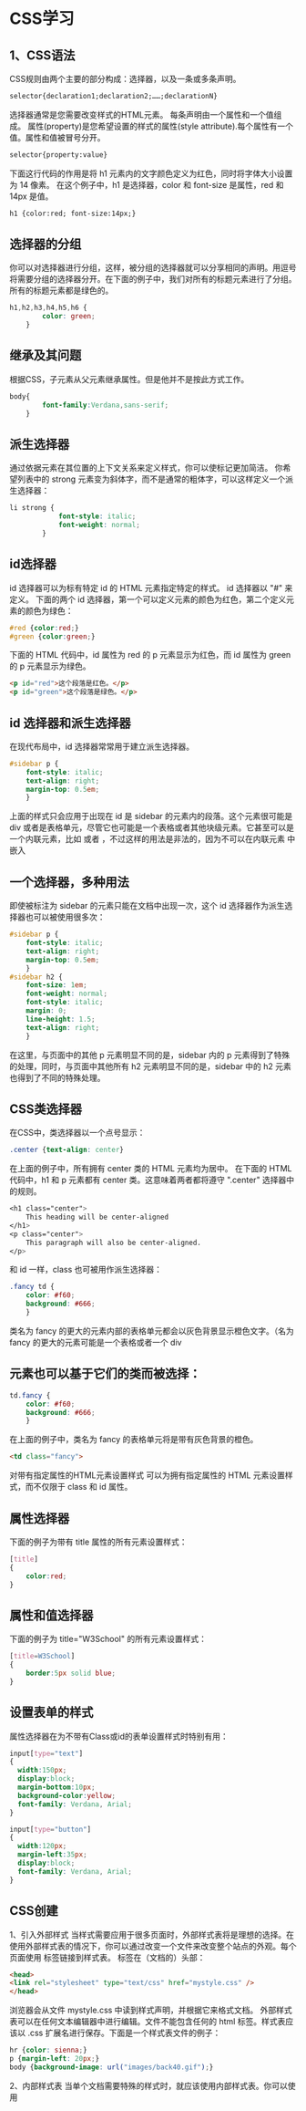 ﻿# CSS学习

## 1、CSS语法
CSS规则由两个主要的部分构成：选择器，以及一条或多条声明。
```html
selector{declaration1;declaration2;……;declarationN}
```
选择器通常是您需要改变样式的HTML元素。
每条声明由一个属性和一个值组成。
属性(property)是您希望设置的样式的属性(style attribute).每个属性有一个值。属性和值被冒号分开。
```html
selector{property:value}
```	
下面这行代码的作用是将 h1 元素内的文字颜色定义为红色，同时将字体大小设置为 14 像素。
	在这个例子中，h1 是选择器，color 和 font-size 是属性，red 和 14px 是值。
```html
h1 {color:red; font-size:14px;}
```
## 选择器的分组
你可以对选择器进行分组，这样，被分组的选择器就可以分享相同的声明。用逗号将需要分组的选择器分开。在下面的例子中，我们对所有的标题元素进行了分组。所有的标题元素都是绿色的。
```css
h1,h2,h3,h4,h5,h6 {
		color: green;
	}
```	
## 继承及其问题
根据CSS，子元素从父元素继承属性。但是他并不是按此方式工作。
```css
body{
		font-family:Verdana,sans-serif;
	}
```
	
## 派生选择器
通过依据元素在其位置的上下文关系来定义样式，你可以使标记更加简洁。
你希望列表中的 strong 元素变为斜体字，而不是通常的粗体字，可以这样定义一个派生选择器：
```css
li strong {
			font-style: italic;
			font-weight: normal;
		}
```		
## id选择器
id 选择器可以为标有特定 id 的 HTML 元素指定特定的样式。
id 选择器以 "#" 来定义。
下面的两个 id 选择器，第一个可以定义元素的颜色为红色，第二个定义元素的颜色为绿色：
```css
#red {color:red;}
#green {color:green;}
```
下面的 HTML 代码中，id 属性为 red 的 p 元素显示为红色，而 id 属性为 green 的 p 元素显示为绿色。
```html
<p id="red">这个段落是红色。</p>
<p id="green">这个段落是绿色。</p>
```

## id 选择器和派生选择器
在现代布局中，id 选择器常常用于建立派生选择器。
```css
#sidebar p {
	font-style: italic;
	text-align: right;
	margin-top: 0.5em;
	}
```
上面的样式只会应用于出现在 id 是 sidebar 的元素内的段落。这个元素很可能是 div 或者是表格单元，尽管它也可能是一个表格或者其他块级元素。它甚至可以是一个内联元素，比如 <em></em> 或者 <span></span>，不过这样的用法是非法的，因为不可以在内联元素 <span> 中嵌入 <p> 
## 一个选择器，多种用法
即使被标注为 sidebar 的元素只能在文档中出现一次，这个 id 选择器作为派生选择器也可以被使用很多次：
```css
#sidebar p {
	font-style: italic;
	text-align: right;
	margin-top: 0.5em;
	}
#sidebar h2 {
	font-size: 1em;
	font-weight: normal;
	font-style: italic;
	margin: 0;
	line-height: 1.5;
	text-align: right;
	}
```
在这里，与页面中的其他 p 元素明显不同的是，sidebar 内的 p 元素得到了特殊的处理，同时，与页面中其他所有 h2 元素明显不同的是，sidebar 中的 h2 元素也得到了不同的特殊处理。
	
## CSS类选择器
在CSS中，类选择器以一个点号显示：
```css
.center {text-align: center}
```
在上面的例子中，所有拥有 center 类的 HTML 元素均为居中。
在下面的 HTML 代码中，h1 和 p 元素都有 center 类。这意味着两者都将遵守 ".center" 选择器中的规则。
```css
<h1 class="center">
	This heading will be center-aligned
</h1>
<p class="center">
	This paragraph will also be center-aligned.
</p>
```
和 id 一样，class 也可被用作派生选择器：	
```css
.fancy td {
	color: #f60;
	background: #666;
	}
```
类名为 fancy 的更大的元素内部的表格单元都会以灰色背景显示橙色文字。（名为 fancy 的更大的元素可能是一个表格或者一个 div	
		
## 元素也可以基于它们的类而被选择：	
```css
td.fancy {
	color: #f60;
	background: #666;
	}
```
在上面的例子中，类名为 fancy 的表格单元将是带有灰色背景的橙色。
```html
<td class="fancy">
```
对带有指定属性的HTML元素设置样式
可以为拥有指定属性的 HTML 元素设置样式，而不仅限于 class 和 id 属性。

## 属性选择器
下面的例子为带有 title 属性的所有元素设置样式：
```css
[title]
{
	color:red;
}
```	
## 属性和值选择器
下面的例子为 title="W3School" 的所有元素设置样式：
```css
[title=W3School]
{
	border:5px solid blue;
}
```		

## 设置表单的样式
属性选择器在为不带有Class或id的表单设置样式时特别有用：
```css
input[type="text"]
{
  width:150px;
  display:block;
  margin-bottom:10px;
  background-color:yellow;
  font-family: Verdana, Arial;
}

input[type="button"]
{
  width:120px;
  margin-left:35px;
  display:block;
  font-family: Verdana, Arial;
}
```
## CSS创建
1、引入外部样式
当样式需要应用于很多页面时，外部样式表将是理想的选择。在使用外部样式表的情况下，你可以通过改变一个文件来改变整个站点的外观。每个页面使用 <link> 标签链接到样式表。<link> 标签在（文档的）头部：
```html
<head>
<link rel="stylesheet" type="text/css" href="mystyle.css" />
</head>
```
浏览器会从文件 mystyle.css 中读到样式声明，并根据它来格式文档。
外部样式表可以在任何文本编辑器中进行编辑。文件不能包含任何的 html 标签。样式表应该以 .css 扩展名进行保存。下面是一个样式表文件的例子：
```css
hr {color: sienna;}
p {margin-left: 20px;}
body {background-image: url("images/back40.gif");}
```

2、内部样式表
当单个文档需要特殊的样式时，就应该使用内部样式表。你可以使用<style>标签在文档头部定义内部样式表，就像这样:
```css
  p {margin-left: 20px;}
  body {background-image: url("images/back40.gif");}
```

3、内联样式
由于要将表现和内容混杂在一起，内联样式会损失掉样式表的许多优势。
要使用内联样式，你需要在相关的标签内使用样式（style）属性。Style 属性可以包含任何 CSS 属性。本例展示如何改变段落的颜色和左外边距
```css
<p style="color: sienna; margin-left: 20px">
This is a paragraph
</p>
```

## 多重样式
如果某些属性在不同的样式表中被同样的选择器定义，那么属性值将从更具体的样式表中被继承过来。
例如，外部样式表拥有针对 h3 选择器的三个属性：
```css
h3 {
  color: red;
  text-align: left;
  font-size: 8pt;
  }
```
而内部样式表拥有针对 h3 选择器的两个属性：
```css
h3 {
  text-align: right; 
  font-size: 20pt;
  }
```
假如拥有内部样式表的这个页面同时与外部样式表链接，那么 h3 得到的样式是：
```css
color: red; 
text-align: right; 
font-size: 20pt;
```
即颜色属性将被继承于外部样式表，而文字排列（text-alignment）和字体尺寸（font-size）会被内部样式表中的规则取代。

## CSS背景
1、背景色
可以使用 background-color 属性为元素设置背景色。这个属性接受任何合法的颜色值。
这条规则把元素的背景设置为灰色：
```css
p {background-color: gray;}
```
如果您希望背景色从元素中的文本向外少有延伸，只需增加一些内边距：
```css
p {background-color: gray; padding: 20px;}
```
可以为所有元素设置背景色，这包括 body 一直到 em 和 a 等行内元素。
background-color 不能继承，其默认值是 transparent。transparent 有“透明”之意。也就是说，如果一个元素没有指定背景色，那么背景就是透明的，这样其祖先元素的背景才能可见。

2、背景图像
要把图像放入背景，需要使用 background-image 属性。background-image 属性的默认值是 none，表示背景上没有放置任何图像。
如果需要设置一个背景图像，必须为这个属性设置一个 URL 值：
```css
body {background-image: url(/i/eg_bg_04.gif);}
```
大多数背景都应用到body元素，不过并不仅限于此。
下面例子为一个段落应用了一个背景，而不会对文档的其他部分应用背景：
```css
p {background-image: url(/i/eg_bg_03.gif);}
```
您甚至可以为行内元素设置背景图像，下面的例子为一个链接设置了背景图像：
```css
a{background-image: url(/i/eg_bg_07.gif);}
```
另外还要补充一点，background-image 也不能继承。事实上，所有背景属性都不能继承。

3、背景重复
如果需要在页面上对背景图像进行平铺，可以使用background-repeat属性。
属性值 repeat导致图像在水平垂直方向上都平铺，就像以往背景图像的通常做法一样。repeat-x 和 repeat-y分别导致图像只在水平或垂直方向上重复，no-repeat则不允许图像在任何方向上平铺。
默认地，背景图像将从一个元素的左上角开始。请看下面的例子：
```css
body
  { 
  background-image: url(/i/eg_bg_03.gif);
  /*默认是在水平垂直方向上都平铺，如下语句要求只     在垂直方向上平铺*/
  background-repeat: repeat-y;
  }
```

4、背景定位
可以利用 background-position属性改变图像在背景中的位置。
下面的例子在body元素中将一个背景图像居中放置：
```css
body
  { 
    background-image:url('/i/eg_bg_03.gif');
    background-repeat:no-repeat;
    background-position:center;
  }
```
为 background-position属性提供值有很多方法。首先，可以使用一些关键字：top、bottom、left、right 和 center。通常，这些关键字会成对出现，不过也不总是这样。还可以使用长度值，如 100px 或 5cm，最后也可以使用百分数值。不同类型的值对于背景图像的放置稍有差异。

关键字

图像放置关键字最容易理解，其作用如其名称所表明的。例如，top right使图像放置在元素内边距区的右上角。根据规范，位置关键字可以按任何顺序出现，只要保证不超过两个关键字 -一个对应水平方向，
另一个对应垂直方向。如果只出现一个关键字，则认为另一个关键字是 center。
所以，如果希望每个段落的中部上方出现一个图像，只需声明如下：
```css
p{ 
    background-image:url('bgimg.gif');
    background-repeat:no-repeat;
    background-position:top;
}
```
下面是等价的位置关键字：
单一关键字 | 等价的关键字
---- | ---
center | center center
top |  top center 或 center top
bottom | bottom center 或 center bottom
right | right center 或 center right
left  | left center 或 center left

百分数值

百分数值的表现方式更为复杂。假设你希望用百分数值将图像在其元素中居中，这很容易：
```css
body
  { 
    background-image:url('/i/eg_bg_03.gif');
    background-repeat:no-repeat;
    background-position:50% 50%;
  }
```
这会导致图像适当放置，其中心与其元素的中心对齐。换句话说，百分数值同时应用于元素和图像。也就是说，图像中描述为 50% 50% 的点（中心点）与元素中描述为 50% 50% 的点（中心点）对齐。
如果图像位于 0% 0%，其左上角将放在元素内边距区的左上角。如果图像位置是 100% 100%，会使图像的右下角放在右边距的右下角。

因此，如果你想把一个图像放在水平方向2/3、垂直方向1/3处，可以这样声明：
```css
body
  { 
    background-image:url('/i/eg_bg_03.gif');
    background-repeat:no-repeat;
    background-position:66% 33%;
  }
```
如果只提供一个百分数值，所提供的这个值将用作水平值，垂直值将假设为 50%。这一点与关键字类似。
background-position 的默认值是 0% 0%，在功能上相当于 top left。这就解释了背景图像为什么总是从元素内边距区的左上角开始平铺，除非您设置了不同的位置值。

长度值

长度值解释的是元素内边距区左上角的偏移。偏移点是图像的左上角。
比如，如果设置值为50px 100px，图像的左上角将元素内边距区左上角向右50像素、向下100像素的位置上。
```css
body
  { 
    background-image:url('/i/eg_bg_03.gif');
    background-repeat:no-repeat;
    background-position:50px 100px;
  }
```
注意，这一点与百分数值不同，因为偏移只是从一个左上角到另一个左上角。也就是说，图像的左上角与 background-position 声明中的指定的点对齐。

背景关联

如果文档比较长，那么当文档向下滚动时，背景图像也会随之滚动。当文档滚动到超过图像的位置时，图像也就消失了。
可以通过 background-attachment 属性防止这种滚动。通过这个属性，可以声明图像相对于可视区是固定的（fixed），因此不会受到滚动的影响：
```css
body 
  {
  background-image:url(/i/eg_bg_02.gif);
  background-repeat:no-repeat;
  background-attachment:fixed
  }
```

background-attachment属性的默认值是scroll，也就是说，在默认的情况下，背景会随文档滚动。

CSS背景属性
属性 | 描述
-----|-------
background|简写属性，作用是将背景属性设置在一个声明中
background-attachment|背景图像是否固定或者随着页面的其余部分滚动
background-color|设置元素的背景颜色
background-image|把图像设置为背景
background-position|设置背景图像的起始位置
background-repeat|设置背景图像是否及如何重复

## CSS文本

CSS文本属性可定义文本的外观
通过文本属性，您可以改变文本的颜色、字符间距、对齐文本、装饰文本、对文本进行缩进，等等。

1、缩进文本

把 Web 页面上的段落的第一行缩进，这是一种最常用的文本格式化效果。
CSS 提供了 text-indent 属性，该属性可以方便地实现文本缩进。
通过使用 text-indent 属性，所有元素的第一行都可以缩进一个给定的长度，甚至该长度可以是负值。
这个属性最常见的用途是将段落的首行缩进，下面的规则会使所有段落的首行缩进 5 em：
```css
p{
    text-indent:5em;
}
```
注意：一般来说，可以为所有块级元素应用 text-indent，但无法将该属性应用于行内元素，图像之类的替换元素上也无法应用 text-indent 属性。不过，如果一个块级元素（比如段落）的首行中有一个图像，它会随该行的其余文本移动。

提示：如果想把一个行内元素的第一行“缩进”，可以用左内边距或外边距创造这种效果。

2、水平对齐

text-align 是一个基本的属性，它会影响一个元素中的文本行互相之间的对齐方式。它的前 3 个值相当直接，不过第 4 个和第 5 个则略有些复杂。
值 left、right 和 center 会导致元素中的文本分别左对齐、右对齐和居中。
西方语言都是从左向右读，所有 text-align 的默认值是 left。文本在左边界对齐，右边界呈锯齿状（称为“从左到右”文本）。对于希伯来语和阿拉伯语之类的的语言，text-align 则默认为right，因为这些语言从右向左读。不出所料，center 会使每个文本行在元素中居中。

提示：将块级元素或表元素居中，要通过在这些元素上适当地设置左、右外边距来实现。

text-align:center 与 <CENTER>
您可能会认为 text-align:center 与 <CENTER> 元素的作用一样，但实际上二者大不相同。
<CENTER> 不仅影响文本，还会把整个元素居中。text-align 不会控制元素的对齐，而只影响内部内容。元素本身不会从一段移到另一端，只是其中的文本受影响。

justify
最后一个水平对齐属性是 justify。
在两端对齐文本中，文本行的左右两端都放在父元素的内边界上。然后，调整单词和字母间的间隔，使各行的长度恰好相等。您也许已经注意到了，两端对齐文本在打印领域很常见。

3、字间隔

word-spacing 属性可以改变字（单词）之间的标准间隔。其默认值 normal 与设置值为 0 是一样的。
word-spacing 属性接受一个正长度值或负长度值。如果提供一个正长度值，那么字之间的间隔就会增加。为 word-spacing 设置一个负值，会把它拉近：
```css
p.spread {word-spacing: 30px;}
p.tight {word-spacing: -0.5em;}

<p class="spread">
This is a paragraph. The spaces between words will be increased.
</p>

<p class="tight">
This is a paragraph. The spaces between words will be decreased.
</p>
```

4、字母间隔

letter-spacing属性与word-spacing的区别在于，字母间隔修改的是字符或字母之间的间隔。
与 word-spacing 属性一样，letter-spacing 属性的可取值包括所有长度。默认关键字是 normal（这与 letter-spacing:0相同）。输入的长度值会使字母之间的间隔增加或减少指定的量：
```css
h1 {letter-spacing: -0.5em}
h4 {letter-spacing: 20px}

<h1>This is header 1</h1>
<h4>This is header 4</h4>
```

5、字符转换
text-transform 属性处理文本的大小写。这个属性有4个值：

 - none
 - uppercase
 - lowercase
 - capitalize
 默认值为none对文本不做任何改动，将使用源文档中的原有大小写。顾名思义，uppercase 和 lowercase 将文本转换为全大写和全小写字符。最后，capitalize 只对每个单词的首字母大写。

作为一个属性，text-transform可能无关紧要，不过如果您突然决定把所有h1元素变为大写，这个属性就很有用。不必单独地修改所有 h1 元素的内容，只需使用 text-transform 为你完成这个修改：
```css
h1{
    text-transform:uppercase;
}
```
使用 text-transform有两方面的好处。首先，只需写一个简单的规则来完成这个修改，而无需修改h1元素本身。其次，如果您以后决定将所有大小写再切换为原来的大小写，可以更容易地完成修改。

6、文本装饰
接下来，我们讨论text-decoration属性，这是一个很有意思的属性，他提供了很多非常有趣的行为。
text-decoration有5个值：
 
 - none
 - underline
 - overline
 - linethrough
 - blink
 不出所料，underline会对元素加下划线，就像HTML中的U元素一样。overline的作用恰好相反，会在文本的顶端画一个上划线。值line-through则在文本中间画一个贯穿线，等价于 HTML 中的 S 和 strike 元素。blink 会让文本闪烁，类似于 Netscape 支持的颇招非议的 blink 标记。
 
none 值会关闭原本应用到一个元素上的所有装饰。通常，无装饰的文本是默认外观，但也不总是这样。例如，链接默认地会有下划线。如果您希望去掉超链接的下划线，可以使用以下 CSS 来做到这一点：
```css
a {
    text-decoration: none;
  }
```
还可以在一个规则中结合多种装饰。如果希望所有超链接既有下划线，又有上划线，则规则如下：
```css
a:link a:visited {
text-decoration: underline overline;
    }
```
不过要注意的是，如果两个不同的装饰都与同一元素匹配，胜出规则的值会完全取代另一个值。请考虑以下的规则：
```css
h2.stricken {
    text-decoration: line-through;
    }
h2 {
    text-decoration: underline overline;
    }
```
对于给定的规则，所有 class 为 stricken 的 h2 元素都只有一个贯穿线装饰，而没有下划线和上划线，因为 text-decoration 值会替换而不是累积起来。

7、处理空白字符

white-space属性会影响到用户代理对源文档中的空格、换行和tab字符的处理。

通过使用该属性，可以影响浏览器处理字之间和文本行之间的空白符的方式。从某种程度上讲，默认的XTML处理已经完成空白符处理：他会把所有空白符合并为一个空格。所以给定一下标记，他在web浏览器中显示时，每个字之间只会显示一个空格，同时忽略元素中的换行：

可以用以下声明显式地设置这种默认行为：
```css
p {
    white-space: normal;
  }
```
上面的规则告诉浏览器按照平常的做法去处理：丢掉多余的空白符。如果给定这个值，换行字符(回车)会转换为空格，一行中多个空格的序列也会转换为一个空格。

总结：
下面的表格总结了white-space属性的行为：
值|空白符|换行符|自动换行
--|------|------|-------
pre-line|合并|保留|允许
normal|合并|忽略|允许
nowrap|合并|忽略|不允许
pre|保留|保留|不允许
pre-wrap|保留|保留|允许

CSS文本属性：
属性|描述
----|----
color|设置文本颜色
direction|设置文本方向
line-height|设置行高
letter-spacing|设置字符间距
text-align|对齐元素中的文本
text-decoration|向文本添加修饰
text-indent|缩进元素中文本的首行
text-shadow|设置文本阴影。CSS2包含该属性，但是CSS2.1没保留
text-transform|控制元素中的字母
white-space|设置元素中空白的处理方式
word-spacing|设置字间距。

## CSS链接
我们能够以不同的方法为链接设置样式

1、设置链接的样式
能够设置链接样式的CSS属性有很多种(例如color，font-family，background等等)。
链接的特殊性在于能够根据他们所处的状态来设置他们的样式。
链接的四种状态：

 - a:link -普通的、未被访问过的链接
 - a:visited -用户已访问过的链接
 - a:hover -鼠标指针位于链接的上方
 - a:active -链接被点击的时刻
 实例：
```css
 a:link {
    color:#FF0000;
 }		/* 未被访问的链接 */
a:visited {
    color:#00FF00;
}	/* 已被访问的链接 */
a:hover {
    color:#FF00FF;
}	/* 鼠标指针移动到链接上 */
a:active {
    color:#0000FF;
}	/* 正在被点击的链接 */
```
当为链接的不同状态设置样式时，请按照以下次序规则：
- a:hover必须位于a:link和a:visited之后
- a:active必须位于a:hover 

2、常见的链接样式

文本修饰
text-decoration 属性大多用于去掉链接中的下划线：
实例：
```css
a:link {
    text-decoration:none;
    }
a:visited {
    text-decoration:none;
    }
a:hover {
    text-decoration:underline;    }
a:active {
    text-decoration:underline;    }
```

背景色
background-color属性规定链接的背景色
实例：
```css
a:link {
    background-color:#B2FF99;
    }
a:visited {
    background-color:#FFFF85;
    }
a:hover {
    background-color:#FF704D;
    }
a:active {
    background-color:#FF704D;
    }
```
## CSS列表
CSS列表属性允许你放置、改变列表项标志，或者将图像作为列表项标志。

CSS列表
从某种意义上讲，不是描述性的文本的任何内容都可以认为是列表。人口普查、太阳系、家谱、参观菜单，甚至你的所有朋友都可以表示为一个列表或者是列表的列表。
由于列表如此多样，这使得列表相当重要，所以说，CSS 中列表样式不太丰富确实是一大憾事。

列表类型
要影响列表的样式，最简单(同时支持最充分)的办法就是改变其标志类型。
例如，在一个无序列表中，列表项的标志(marker)是出现在各列表项旁边的圆点。在有序列表中，标志可能是字母、数字或另外某种计数体系中的一个符号。
要修改用于列表项的标志类型，可以使用属性 list-style-type：
```css
ul{
    list-style-type:square;
}
```
上面的声明把无序列表中的列表项标志设置为方块。

列表项图像
有时，常规的标志是不够的。你可能想对各标志使用一个图像，这可以利用 list-style-image 属性做到：
```css
ul li {
    list-style-image : url(xxx.gif)
    }
```
CSS列表属性(list)
属性|描述
----|---
list-style|简写属性。用于把所有用于列表的属性设置于一个声明中。
list-style-image|将图像设置为列表项标志
list-style-position|设置列表中列表项标志的位置
list-style-type|设置列表项标志的类型

## CSS表格
CSS表格属性可以帮助您极大的改善表格的外观。

1、表格的边框
如需在 CSS 中设置表格边框，请使用 border 属性。
下面的例子为 table、th 以及 td 设置了蓝色边框：
```css
table,th,td{
    border:1px solid blue;
}
```
请注意，上例中的表格具有双线条边框。这是由于 table、th 以及 td 元素都有独立的边框。
如果需要把表格显示为单线条边框，请使用 border-collapse 属性。

2、折叠边框
border-collapse属性设置是否将表格边框折叠为单一边框。
```css
table
  {
  border-collapse:collapse;
  }
table,th, td
  {
  border: 1px solid black;
  }
```

3、设置宽度和高度
通过width和height属性定义表格的宽度和高度。
通过下面的例子将表格宽度设置为100%，同时将th元素的高度设置为50px：
```css
table
  {
  width:100%;
  }
th
  {
  height:50px;
  }
```

4、表格文本对齐
text-align和vertical-align属性设置表格中文本的对齐方式。
text-align属性设置水平对齐方式，比如左对齐、右对齐或者居中：
```css
td
  {
  text-align:right;
  }
```
vertical-align属性设置垂直对齐方式，比如顶部对齐、底部对齐或居中对齐：
```css
td{
    height:50px;
    vertical-align:bottom;
}
```

5、设置内边距
如需控制表格中内容与边框的距离，请为 td 和 th 元素设置 padding 属性：
```css
td{
    padding:15px;
}
```
6、表格颜色
下面的例子设置边框的颜色，以及th元素的文本和背景颜色：
```css
table, td, th
  {
  border:1px solid green;
  }
th
  {
  background-color:green;
  color:white;
  }
```
CSS Table属性
属性|描述
----|----
border-collapse|设置是否把表格边框合并为单一的边框。
border-spacing|设置分隔单元格边框的距离
caption-side|设置表格标题的位置
empty-cells|设置是否显示表格中的空单元格
table-layout|设置显示单元、行和列的算法。

## CSS轮廓
轮廓(Outline)是绘制元素周围的一条线，位于边框边缘的外围，可起到突出元素的作用。CSS outline属性规定元素轮廓的样式、颜色和宽度。
轮廓(Outline)实例：

CSS边框属性
"CSS"列中的数字指示哪个CSS版本定义了该属性。
属性|描述
----|----
outline|在一个声明中设置所有的轮廓属性
outline-color|设置轮廓的颜色
outline-style|设置轮廓的样式
outline-width|设置轮廓的宽度

总结：
border-style常用的属性值为：

- none 无边框
- dotted 点线
- dashed 虚线
- solid 实线
- double 双线
- groove 立体凹线
- ridge 立体凸线
- inset 立体嵌入线
- outset 立体隆起线

font-style常用的属性值为：

- normal  普通
- italic  斜体
- oblique 斜体

## CSS框模型概述
CSS框模型(Box Model)规定了元素框处理元素的内容、内边距、边框和外边框的方式。
CSS框模型概述
外边距------->边框------>内边距------>宽高------>元素
元素框的最内部分是实际的内容，直接包围内容的是内边距。内边距呈现了元素的背景。内边距的边缘是边框。边框以外是外边距，外边距默认是透明的，因此不会遮挡其后的任何元素。
提示：背景应用于由内容和内边距、边框组成的区域。
内边距、边框和外边距都是可选的，默认值是零。但是，许多元素将由用户代理样式表设置外边距和内边距。可以通过将元素的 margin 和padding设置为零来覆盖这些浏览器样式。这可以分别进行，也可以使用通用选择器对所有元素进行设置：
```css
* {
  margin: 0;
  padding: 0;
}
```
在 CSS 中，width和height指的是内容区域的宽度和高度。增加内边距、边框和外边距不会影响内容区域的尺寸，但是会增加元素框的总尺寸。
假设框的每个边上有 10 个像素的外边距和 5 个像素的内边距。如果希望这个元素框达到 100 个像素，就需要将内容的宽度设置为 70 像素，
```css
#box {
  width: 70px;
  margin: 10px;
  padding: 5px;
}
```
提示：内边距、边框和外边距可以应用于一个元素的所有边，也可以应用于单独的边。
提示：外边距可以是负值，而且在很多情况下都要使用负值的外边距。

## CSS内边距
元素的内边距在边框和内容去之间。控制该区域最简单的属性是padding属性。
CSS padding属性定义元素边框与元素内容之间的空白区域。

CSS padding属性
CSS padding属性定义元素的内边距。padding属性接受长度值或百分比值，但不允许使用负值。
例如，如果您希望所有的h1元素的各边都有10像素的内边距，只需要这样：
```css
h1 {
    padding: 10px;
    }
```
您还可以按照上、右、下、左的顺序分别设置各边的内边距，各边均可以使用不同的单位或百分比值：
```css
h1 {
    padding: 10px 0.25em 2ex 20%;
    }
```
单边内边距属性
也通过使用下面四个单独的属性，分别设置上、右、下、左内边距：

- padding-top
- padding-right
- padding-bottom
- padding-left
您也许已经想到了，下面的规则实现的效果与上面的简写规则是完全相同的：
```css
h1 {
  padding-top: 10px;
  padding-right: 0.25em;
  padding-bottom: 2ex;
  padding-left: 20%;
  }
```
内边距的百分比数值
前面提到过，可以为元素的内边距设置百分数值。百分数值是相对于其父元素的 width 计算的，这一点与外边距一样。所以，如果父元素的 width 改变，它们也会改变。
下面这条规则把段落的内边距设置为父元素 width 的 10%：
```css
p {
    padding: 10%;
 }
```
例如：如果一个段落的父元素是 div 元素，那么它的内边距要根据 div 的 width 计算。
```css
<div style="width: 200px;">
<p>This paragragh is contained within a DIV that has a width of 200 pixels.</p>
</div> 
```
注意：上下内边距与左右内边距一致；即上下内边距的百分数会相对于父元素宽度设置，而不是相对于高度。

CSS内边距属性
属性|描述
----|---
padding|简写属性。作用是在一个声明中设置元素的所有内边距属性。
padding-bottom|设置元素的下内边距
padding-left|设置元素的左内边距
padding-right|设置元素的右内边距
padding-top|设置元素的上内边距

## CSS边框
元素的边框 (border)是围绕元素内容和内边距的一条或多条线。
CSS border 属性允许你规定元素边框的样式、宽度和颜色。

1、CSS边框
在 HTML 中，我们使用表格来创建文本周围的边框，但是通过使用 CSS 边框属性，我们可以创建出效果出色的边框，并且可以应用于任何元素。
元素外边距内就是元素的的边框 (border)。元素的边框就是围绕元素内容和内边据的一条或多条线。
每个边框有 3 个方面：宽度、样式，以及颜色。在下面的篇幅，我们会为您详细讲解这三个方面。

2、边框与背景
CSS规范指出，边框绘制在“元素的背景之上”。这很重要，因为有些边框是“间断的”(例如，点线边框或虚线框)，元素的背景应当出现在边框的可见部分之间。

CSS2 指出背景只延伸到内边距，而不是边框。后来 CSS2.1 进行了更正：元素的背景是内容、内边距和边框区的背景。大多数浏览器都遵循 CSS2.1 定义，不过一些较老的浏览器可能会有不同的表现。

3、边框的样式
样式是边框最重要的一个方面，这不是因为样式控制着边框的显示（当然，样式确实控制着边框的显示），而是因为如果没有样式，将根本没有边框。
CSS 的 border-style 属性定义了 10 个不同的非 inherit 样式，包括 none。
例如，您可以为把一幅图片的边框定义为 outset，使之看上去像是“凸起按钮”：
```css
a:link img{
    border-style:outset;
}
```

定义多种样式
您可以为一个边框定义多个样式，例如：
```css
p.aside {
    border-style: solid dotted dashed double;
    }
```
上面这条规则为类名为aside的段落定义了四种边框样式：实线上边框、点线右边框、虚线下边框和一个双线左边框。
我们又看到了这里的值采用了 top-right-bottom-left 的顺序，讨论用多个值设置不同内边距时也见过这个顺序。

定义单边样式
如果您希望为元素框的某一个边设置边框样式，而不是设置所有4个边的边框样式，可以使用下面的单边边框样式属性：

 - border-top-style
 - border-right-style
 - border-bottom-style
 - border-left-style
 因此这两种方法是等价的：
 ```css
 p {
    border-style: solid solid solid none;
    }
p {
    border-style: solid;
    border-left-style: none;
    }
 ```

4、边框的宽度
你可以通过border-width属性来为边框指定宽度。
为边框指定宽度有两种方法：可以指定长度值，比如 2px 或 0.1em；或者使用3个关键字之一，它们分别是thin、medium（默认值） 和 thick。
注释：CSS 没有定义3个关键字的具体宽度，所以一个用户代理可能把 thin 、medium 和 thick 分别设置为等于5px、3px 和 2px，而另一个用户代理则分别设置为 3px、2px 和 1px。
所以，我们可以这样设置边框的宽度：
```csss
p {
    border-style: solid; 
    border-width: 5px;
    }
```
或者：
```css
p {
    border-style: solid; 
    border-width: thick;
    }
```

定义单边宽度
您可以按照top-right-bottom-left的顺序设置元素的各边边框：
```css
p {
    border-style: solid; 
    border-width: 15px 5px 15px 5px;
    }
```
您也可以通过下列属性分别设置边框各边的宽度：

 - boreder-top-width
 - border-right-width
 - border-bottom-width
 - border-left-width
 因此，下面的规则与上面的例子是等价的：
 
 ```css
 p {
  border-style: solid;
  border-top-width: 15px;
  border-right-width: 5px;
  border-bottom-width: 15px;
  border-left-width: 5px;
  }
 ```
没有边框
在前面的例子中，您已经看到，如果希望显示某种边框，就必须设置边框样式，比如 solid 或 outset。
那么如果把 border-style 设置为 none 会出现什么情况：
```css
p{
    border-style:none;
    border-width:50px;
}
```
尽管边框的宽度是50px，但是边框样式设置为none。在这种情况下，不仅边框的样式没有了，其宽度也会变成0。边框消失了，为什么呢？
这是因为如果边框样式为none，即边框根本不存在，那么边框就不可能有宽度，因此边框宽度自动设置为0，而不论您原先定义的是什么。
记住这一点非常重要。事实上，忘记声明边框样式是一个常犯的错误。根据以下规则，所有h1元素都不会有任何边框，更不用说 20 像素宽了：
```css
h1{
    border-width:20px;
}
```
由于border-style的默认值是none，如果没有声明样式，就相当于border-style：none。因此，如果您希望边框出现，就必须声明一个边框样式。

5、边框的颜色
设置边框颜色非常简单。CSS 使用一个简单的 border-color 属性，它一次可以接受最多 4 个颜色值。
可以使用任何类型的颜色值，例如可以是命名颜色，也可以是十六进制和 RGB 值：
```css
p{
    border-style:solid;
    border-color:blue rgb(25%,35%,45%) #909090 red;
}
```
如果颜色值小于4个，值复制就会起作用。例如下面的规则声明了段落的上下边框是蓝色，左右边框是红色：
```css
p{
    border-style:solid;
    border-style:blue red;
}
```
注释：默认的边框颜色是元素本身的前景色。如果没有为边框声明颜色，它将与元素的文本颜色相同。另一方面，如果元素没有任何文本，假设它是一个表格，其中只包含图像，那么该表的边框颜色就是其父元素的文本颜色（因为 color 可以继承）。这个父元素很可能是 body、div 或另一个 table。

定义单边颜色
还有一些单边边框颜色属性。它们的原理与单边样式和宽度属性相同：
 
 - border-top-color
 - border-right-color
 - border-bottom-color
 - border-left-color
要为 h1 元素指定实线黑色边框，而右边框为实线红色，可以这样指定：
```css
h1{
    border-style:solid;
    border-color:black;
    border-right-color:red;
}
```

透明边框
我们 
我们刚才讲过，如果边框没有样式，就没有宽度。不过有些情况下您可能希望创建一个不可见的边框。
CSS2 引入了边框颜色值 transparent。这个值用于创建有宽度的不可见边框。请看下面的例子：
```html
<a href="#">AAA</a>
<a href="#">BBB</a>
<a href="#">CCC</a>
```
我们为上面的链接定义了如下样式：
```css
a:link, a:visited {
  border-style: solid;
  border-width: 5px;
  border-color: transparent;
  }
a:hover {
  border-color: gray;
  }
```
CSS边框属性
属性|描述
----|----
border|简写属性，用于把针对四个边的属性设置在一个声明
border-style|用于设置元素所有边框的样式，或者单独地为各边设置边框样式。
border-width|简写属性，用于为元素的所有边框设置宽度，或者单独地为各边边框设置宽度。
border-color|简写属性，设置元素的所有边框中课件部分的颜色，或为4各边分别设置颜色。
border-bottom|简写属性，用于把下边框的所有属性设置到一个声明中。
border-bottom-color|设置元素的下边框的颜色。
border-bottom-style|设置元素的下边框的样式。
border-bottom-width|设置元素的下边框的宽度。
border-left	|简写属性，用于把左边框的所有属性设置到一个声明中。
border-left-color |设置元素的左边框的颜色。
border-left-style |设置元素的左边框的样式。
border-left-width |设置元素的左边框的宽度。
border-right |简写属性，用于把右边框的所有属性设置到一个声明中。
border-right-color |设置元素的右边框的颜色。
border-right-style |设置元素的右边框的样式。
border-right-width |设置元素的右边框的宽度。
border-top	|简写属性，用于把上边框的所有属性设置到一个声明中。
border-top-color |设置元素的上边框的颜色。
border-top-style |设置元素的上边框的样式。
border-top-width |设置元素的上边框的宽度。

## CSS外边框
围绕在元素边框的空白区域是外边距。设置外边距会在元素外创建额外的“空白”。
设置外边距的最简单的方法就是使用margin属性，这个属性接受任何长度单位、百分数值甚至负值。

1、CSS margin属性
设置外边距的最简单的方法就是使用 margin 属性。
margin 属性接受任何长度单位，可以是像素、英寸、毫米或 em。
margin 可以设置为auto。更常见的做法是为外边距设置长度值。下面的声明在 h1 元素的各个边上设置了 1/4 英寸宽的空白：
```css
h1 {
    margin : 0.25in;
    }
```
下面的例子为 h1元素的四个边分别定义了不同的外边距，所使用的长度单位是像素 (px)：
```css
h1 {
    margin : 10px 0px 15px 5px;
    }
```
与内边距的设置相同，这些值的顺序是从上外边距 (top) 开始围着元素顺时针旋转的：
margin: top right bottom left
另外，还可以为 margin 设置一个百分比数值：
p {margin : 10%;}
百分数是相对于父元素的 width 计算的。上面这个例子为 p 元素设置的外边距是其父元素的 width 的 10%。
margin 的默认值是0，所以如果没有为margin声明一个值，就不会出现外边距。但是，在实际中，浏览器对许多元素已经提供了预定的样式，外边距也不例外。例如，在支持 CSS 的浏览器中，外边距会在每个段落元素的上面和下面生成“空行”。因此，如果没有为p元素声明外边距，浏览器可能会自己应用一个外边距。当然，只要你特别作了声明，就会覆盖默认样式。
		
2、值复制
有时，我们会输入一些重复的值：
```css
p {
    margin: 0.5em 1em 0.5em 1em;
    }
```
通过值复制，您可以不必重复地键入这对数字。上面的规则与下面的规则是等价的：
```css
p {
    margin: 0.5em 1em;
    }
```
		
3、单边外边距属性
您可以使用单边外边距属性为元素单边上的外边距设置值。假设您希望把 p 元素的左外边距设置为 20px。不必使用 margin（需要键入很多 auto），而是可以采用以下方法：
```css
p{
    margin-left:20px;
    }
```
您可以使用下列任何一个属性来只设置相应上的外边距，而不会直接影响所有其他外边距：

- margin-top
- margin-right
- margin-bottom
- margin-left
一个规则中可以使用多个这种单边属性，例如：
```css
h2 {
  margin-top: 20px;
  margin-right: 30px;
  margin-bottom: 30px;
  margin-left: 20px;
  }
```
当然，对于这种情况，使用margin可能更容易一些：
```css
p{
    maigin:20px 30px 30px 20px;
}
```
不论使用单边属性还是使用margin，得到的结果都一样。一般来说，如果希望为多个边设置外边距，使用 margin 会更容易一些。不过，从文档显示的角度看，实际上使用哪种方法都不重要，所以应该选择对自己来说更容易的一种方法。

CSS外边距属性
属性|描述
----|----
margin|简写属性。在一个声明中设置所有外边距属性
margin-bottom|设置元素的下外边距
margin-left|设置元素的左外边距
margin-right|设置元素的右外边距
margin-top|设置元素的上外边距

## CSS定位(Positioning)
CSS定位(Positioning)属性允许你对元素进行定位

1、CSS定位和浮动
CSS 为定位和浮动提供了一些属性，利用这些属性，可以建立列式布局，将布局的一部分与另一部分重叠，还可以完成多年来通常需要使用多个表格才能完成的任务。
定位的基本思想很简单，它允许你定义元素框相对于其正常位置应该出现的位置，或者相对于父元素、另一个元素甚至浏览器窗口本身的位置。显然，这个功能非常强大，也很让人吃惊。要知道，用户代理对CSS2中定位的支持远胜于对其它方面的支持，对此不应感到奇怪。
另一方面，CSS1 中首次提出了浮动，它以 Netscape 在 Web 发展初期增加的一个功能为基础。浮动不完全是定位，不过，它当然也不是正常流布局。我们会在后面的章节中明确浮动的含义。

2、一切皆为框
div、h1 或 p 元素常常被称为块级元素。这意味着这些元素显示为一块内容，即“块框”。与之相反，span 和 strong 等元素称为“行内元素”，这是因为它们的内容显示在行中，即“行内框”。
您可以使用 display属性改变生成的框的类型。这意味着，通过将 display 属性设置为 block，可以让行内元素（比如 <a> 元素）表现得像块级元素一样。还可以通过把 display 设置为 none，让生成的元素根本没有框。这样的话，该框及其所有内容就不再显示，不占用文档中的空间。
但是在一种情况下，即使没有进行显式定义，也会创建块级元素。这种情况发生在把一些文本添加到一个块级元素（比如 div）的开头。即使没有把这些文本定义为段落，它也会被当作段落对待：
```html
<div>
some text
<p>Some more text.</p>
</div>
```
在这种情况下，这个框称为无名块框，因为它不与专门定义的元素相关联。
块级元素的文本行也会发生类似的情况。假设有一个包含三行文本的段落。每行文本形成一个无名框。无法直接对无名块或行框应用样式，因为没有可以应用样式的地方（注意，行框和行内框是两个概念）。但是，这有助于理解在屏幕上看到的所有东西都形成某种框。

3、CSS定位机制
CSS有三种基本的定位机制：普通流、绝对定位。
除非专门指定，否则所有框都在普通流中定位。也就是说，普通流中的元素的位置由元素在 (X)HTML 中的位置决定。
块级框从上到下一个接一个地排列，框之间的垂直距离是由框的垂直外边距计算出来。
行内框在一行中水平布置。可以使用水平内边距、边框和外边距调整它们的间距。但是，垂直内边距、边框和外边距不影响行内框的高度。由一行形成的水平框称为行框（Line Box），行框的高度总是足以容纳它包含的所有行内框。不过，设置行高可以增加这个框的高度。
		
4、CSS position属性
通过使用 position 属性，我们可以选择 4 种不同类型的定位，这会影响元素框生成的方式。
position 属性值的含义：
static
元素框正常生成。块级元素生成一个矩形框，作为文档流的一部分，行内元素则会创建一个或多个行框，置于其父元素中。
relative
元素框偏移某个距离。元素仍保持其未定位前的形状，它原本所占的空间仍保留。
absolute
元素框从文档流完全删除，并相对于其包含块定位。包含块可能是文档中的另一个元素或者是初始包含块。元素原先在正常文档流中所占的空间会关闭，就好像元素原来不存在一样。元素定位后生成一个块级框，而不论原来它在正常流中生成何种类型的框。
fixed
元素框的表现类似于将 position 设置为 absolute，不过其包含块是视窗本身。
提示：相对定位实际上被看作普通流定位模型的一部分，因为元素的位置相对于它在普通流中的位置。

## CSS相对定位
设置为相对定位的元素框会偏移某个距离。元素仍然保持其未定位前的形状，它原本所占的空间仍保留

相对定位是一个非常容易掌握的概念。如果对一个元素进行相对定位，它将出现在它所在的位置上。然后，可以通过设置垂直或水平位置，让这个元素“相对于”它的起点进行移动。
如果将 top 设置为 20px，那么框将在原位置顶部下面 20 像素的地方。如果 left 设置为 30 像素，那么会在元素左边创建 30 像素的空间，也就是将元素向右移动。

## 绝对定位
设置为绝对定位的元素框从文档流完全删除，并相对于其包含块定位，包含块可能是文档中的另一个元素或者是初始包含块。元素原先在正常文档流中所占的空间会关闭，就好像该元素原来不存在一样。元素定位后生成一个块级框，而不论原来它在正常流中生成何种类型的框。

绝对定位使元素的位置与文档流无关，因此不占据空间。这一点与相对定位不同，相对定位实际上被看作普通流定位模型的一部分，因为元素的位置相对于它在普通流中的位置。
普通流中其它元素的布局就像绝对定位的元素不存在一样：

相对定位是“相对于”元素在文档中的初始位置，而绝对定位是“相对于”最近的已定位祖先元素，如果不存在已定位的祖先元素，那么“相对于”最初的包含块

## CSS浮动
浮动的框可以向左或向右移动，直到他的外边缘碰到包含框或另一个浮动框的边框为止。
由于浮动框不在文档的普通流中，所以文档的普通流中的块框表现得就像浮动框不存在一样。

1、CSS浮动
请看下图，当把框1向右浮动时，它脱离文档流并且向右移动，直到它的右边缘碰到包含框的右边缘：

再请看下图，当框1向左浮动时，它脱离文档流并且向左移动，直到它的左边缘碰到包含框的左边缘。因为它不再处于文档流中，所以它不占据空间，实际上覆盖住了框 2，使框 2 从视图中消失。
如果把所有三个框都向左移动，那么框1向左浮动直到碰到包含框，另外两个框向左浮动直到碰到前一个浮动框。
如下图所示，如果包含框太窄，无法容纳水平排列的三个浮动元素，那么其它浮动块向下移动，直到有足够的空间。如果浮动元素的高度不同，那么当它们向下移动时可能被其它浮动元素“卡住”：

2、CSS float属性
在CSS中，我们通过float属性实现元素的浮动。

3、行框和清理
浮动框旁边的行框被缩短，从而给浮动框留出空间，行框围绕浮动框。
因此，创建浮动框可以使文本围绕图像：

要想阻止行框围绕浮动框，需要对该框应用 clear 属性。clear 属性的值可以是 left、right、both 或 none，它表示框的哪些边不应该挨着浮动框。
为了实现这种效果，在被清理的元素的上外边距上添加足够的空间，使元素的顶边缘垂直下降到浮动框下面：


这是一个有用的工具，它让周围的元素为浮动元素留出空间。
让我们更详细地看看浮动和清理。假设希望让一个图片浮动到文本块的左边，并且希望这幅图片和文本包含在另一个具有背景颜色和边框的元素中。您可能编写下面的代码：
